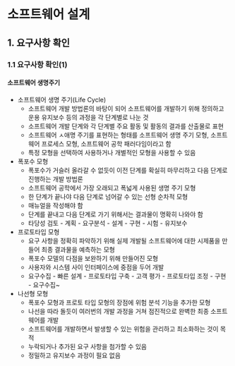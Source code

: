 # 소프트웨어 설계

## 1. 요구사항 확인

### 1.1 요구사항 확인(1)



#### 소프트웨어 생명주기

- 소프트웨어 생명 주기(Life Cycle)
  - 소프트웨어 개발 방법론의 바탕이 되어 소프트웨어를 개발하기 위해 정의하고 운용 유지보수 등의 과정을 각 단계별로 나눈 것
  - 소프트웨어 개발 단계와 각 단계별 주요 활동 및 활동의 결과를 산출물로 표현
  - 소프트웨어 ㅅ애명 주기를 표현하는 형태를 소프트웨어 생명 주기 모형, 소프트웨어 프로세스 모형, 소프트웨어 공학 패러다임이라고 함
  - 특정 모형을 선택하여 사용하거나 개별적인 모형을 사용할 수 있음
- 폭포수 모형
  - 폭포수가 거슬러 올라갈 수 없듯이 이전 단계를 확실히 마무리하고 다음 단계로 진행하는 개발 방법론
  - 소프트웨어 공학에서 가장 오래되고 폭넓게 사용된 생명 주기 모형
  - 한 단계가 끝나야 다음 단계로 넘어갈 수 있는 선형 순차적 모형
  - 매뉴얼을 작성해야 함
  - 단계를 끝내고 다음 단계로 가기 위해서는 결과물이 명확히 나와야 함
  - 타당성 검토 - 계획 - 요구분석 - 설계 - 구현 - 시험 - 유지보수
- 프로토타입 모형
  - 요구 사항을 정확히 파악하기 위해 실제 개발될 소프트웨어에 대한 시제품을 만들어 최종 결과물을 예측하는 모형
  - 폭포수 모델의 다점을 보완하기 위해 만들어진 모형
  - 사용자와 시스템 사이 인터페이스에 중점을 두어 개발
  - 요구수집 - 빠른 설계 - 프로토타입 구축 - 고객 평가 - 프로토타입 조정 - 구현 - 요구수집~
- 나선형 모형
  - 폭포수 모형과 프로토 타입 모형의 장점에 위험 분석 기능을 추가한 모형
  - 나선을 따라 돌듯이 여러번의 개발 과정을 거쳐 점진적으로 완벽한 최종 소프트웨어를 개발
  - 소프트웨어를 개발하면서 발생할 수 있는 위험을 관리하고 최소화하는 것이 목적
  - 누락되거나 추가된 요구 사항을 첨가할 수 있음
  - 정밀하고 유지보수 과정이 필요 없음

